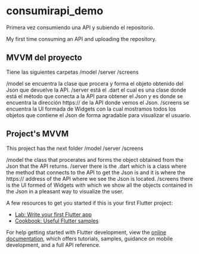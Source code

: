 # consumirapi_demo

Primera vez consumiendo una API y subiendo el repositorio.

My first time consuming an API and uploading the repository.

## MVVM del proyecto

Tiene las siguientes carpetas  /model /server /screens

/model se encuentra la clase que procera y forma el objeto obtenido del Json que devuelve la API.
/server está el .dart el cual es una clase donde está el método que conecta a la API para obtener el Json y es donde se encuentra la dirección https:// de la API donde vemos el Json.
/screens se encuentra la UI formada de Widgets con la cual mostramos todos los objetos que contiene el Json de forma agradable para visualizar el usuario. 

## Project's MVVM

This project has the next folder /model /server /screens

/model the class that procerates and forms the object obtained from the Json that the API returns. 
/server there is the .dart which is a class where the method that connects to the API to get the Json is and it is where the https:// address of the API where we see the Json is located.
/screens there is the UI formed of Widgets with which we show all the objects contained in the Json in a pleasant way to visualize the user.


A few resources to get you started if this is your first Flutter project:

- [Lab: Write your first Flutter app](https://docs.flutter.dev/get-started/codelab)
- [Cookbook: Useful Flutter samples](https://docs.flutter.dev/cookbook)

For help getting started with Flutter development, view the
[online documentation](https://docs.flutter.dev/), which offers tutorials,
samples, guidance on mobile development, and a full API reference.
